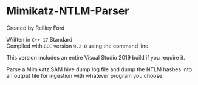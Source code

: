 # Mimikatz-NTLM-Parser
Created by Reilley Ford

Written in `C++ 17` Standard  
Compiled with `GCC` version `9.2.0` using the command line.  

This version includes an entire Visual Studio 2019 build if you require it. 

Parse a Mimikatz SAM hive dump log file and dump the NTLM hashes into an output file for ingestion with whatever program you choose. 
